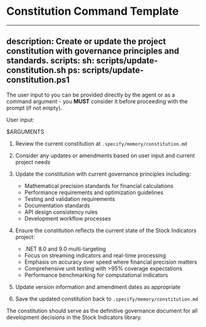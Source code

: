 # Constitution Command Template

---
description: Create or update the project constitution with governance principles and standards.
scripts:
  sh: scripts/update-constitution.sh
  ps: scripts/update-constitution.ps1
---

The user input to you can be provided directly by the agent or as a command argument - you **MUST** consider it before proceeding with the prompt (if not empty).

User input:

$ARGUMENTS

1. Review the current constitution at `.specify/memory/constitution.md`
2. Consider any updates or amendments based on user input and current project needs
3. Update the constitution with current governance principles including:
   - Mathematical precision standards for financial calculations
   - Performance requirements and optimization guidelines
   - Testing and validation requirements
   - Documentation standards
   - API design consistency rules
   - Development workflow processes

4. Ensure the constitution reflects the current state of the Stock Indicators project:
   - .NET 8.0 and 9.0 multi-targeting
   - Focus on streaming indicators and real-time processing
   - Emphasis on accuracy over speed where financial precision matters
   - Comprehensive unit testing with >95% coverage expectations
   - Performance benchmarking for computational indicators

5. Update version information and amendment dates as appropriate
6. Save the updated constitution back to `.specify/memory/constitution.md`

The constitution should serve as the definitive governance document for all development decisions in the Stock Indicators library.
